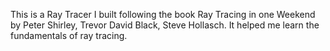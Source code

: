 This is a Ray Tracer I built following the book Ray Tracing in one Weekend by Peter Shirley, Trevor David Black, Steve Hollasch. It helped me learn the fundamentals of ray tracing.





